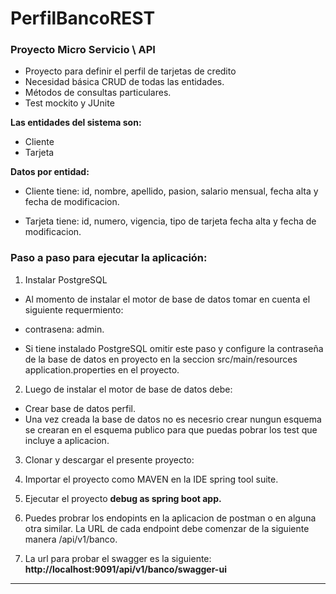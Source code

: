 # PerfilBancoREST

### Proyecto Micro Servicio \ API
- Proyecto para definir el perfil de tarjetas de credito
- Necesidad básica CRUD de todas las entidades.
- Métodos de consultas particulares.
- Test mockito y JUnite

**Las entidades del sistema son:**

+ Cliente
+ Tarjeta

**Datos por entidad:**

- Cliente tiene: id, nombre, apellido, pasion, salario mensual, fecha alta y fecha de modificacion.
 
- Tarjeta tiene: id, numero, vigencia, tipo de tarjeta fecha alta y fecha de modificacion.


### Paso a paso para ejecutar la aplicación:

1. Instalar PostgreSQL
- Al momento  de instalar el motor de base de datos tomar en cuenta el siguiente requermiento:
- contrasena: admin.

- Si tiene instalado PostgreSQL omitir este paso y configure la contraseña de la base de datos en proyecto en la seccion src/main/resources application.properties en el proyecto.

2. Luego de instalar el motor de base de datos debe:

- Crear base de datos perfil.
- Una vez creada la base de datos no es necesrio crear nungun esquema se crearan en el esquema publico para que puedas pobrar los test que incluye a aplicacion.

3. Clonar y descargar el presente proyecto:

4. Importar el proyecto como MAVEN en la IDE spring tool suite.

5. Ejecutar el proyecto **debug as spring boot app.**

6. Puedes probrar los endopints en la aplicacion de postman o en alguna otra similar. La URL de cada endpoint debe comenzar de la siguiente manera /api/v1/banco. 

7. La url para probar el swagger es la siguiente: **http://localhost:9091/api/v1/banco/swagger-ui**


------------